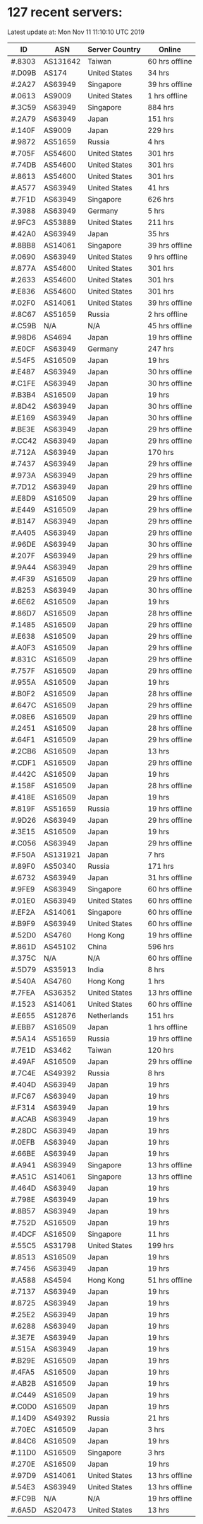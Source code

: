 # 127 recent servers:

Latest update at: Mon Nov 11 11:10:10 UTC 2019

| ID | ASN | Server Country | Online |
| -- | --- | -------------- | ------ |
| #.8303 | AS131642 | Taiwan | 60 hrs offline |
| #.D09B | AS174 | United States | 34 hrs |
| #.2A27 | AS63949 | Singapore | 39 hrs offline |
| #.0613 | AS9009 | United States | 1 hrs offline |
| #.3C59 | AS63949 | Singapore | 884 hrs |
| #.2A79 | AS63949 | Japan | 151 hrs |
| #.140F | AS9009 | Japan | 229 hrs |
| #.9872 | AS51659 | Russia | 4 hrs |
| #.705F | AS54600 | United States | 301 hrs |
| #.74DB | AS54600 | United States | 301 hrs |
| #.8613 | AS54600 | United States | 301 hrs |
| #.A577 | AS63949 | United States | 41 hrs |
| #.7F1D | AS63949 | Singapore | 626 hrs |
| #.3988 | AS63949 | Germany | 5 hrs |
| #.9FC3 | AS53889 | United States | 211 hrs |
| #.42A0 | AS63949 | Japan | 35 hrs |
| #.8BB8 | AS14061 | Singapore | 39 hrs offline |
| #.0690 | AS63949 | United States | 9 hrs offline |
| #.877A | AS54600 | United States | 301 hrs |
| #.2633 | AS54600 | United States | 301 hrs |
| #.E836 | AS54600 | United States | 301 hrs |
| #.02F0 | AS14061 | United States | 39 hrs offline |
| #.8C67 | AS51659 | Russia | 2 hrs offline |
| #.C59B | N/A | N/A | 45 hrs offline |
| #.98D6 | AS4694 | Japan | 19 hrs offline |
| #.E0CF | AS63949 | Germany | 247 hrs |
| #.54F5 | AS16509 | Japan | 19 hrs |
| #.E487 | AS63949 | Japan | 30 hrs offline |
| #.C1FE | AS63949 | Japan | 30 hrs offline |
| #.B3B4 | AS16509 | Japan | 19 hrs |
| #.8D42 | AS63949 | Japan | 30 hrs offline |
| #.E169 | AS63949 | Japan | 30 hrs offline |
| #.BE3E | AS63949 | Japan | 29 hrs offline |
| #.CC42 | AS63949 | Japan | 29 hrs offline |
| #.712A | AS63949 | Japan | 170 hrs |
| #.7437 | AS63949 | Japan | 29 hrs offline |
| #.973A | AS63949 | Japan | 29 hrs offline |
| #.7D12 | AS63949 | Japan | 29 hrs offline |
| #.E8D9 | AS16509 | Japan | 29 hrs offline |
| #.E449 | AS16509 | Japan | 29 hrs offline |
| #.B147 | AS63949 | Japan | 29 hrs offline |
| #.A405 | AS63949 | Japan | 29 hrs offline |
| #.96DE | AS63949 | Japan | 30 hrs offline |
| #.207F | AS63949 | Japan | 29 hrs offline |
| #.9A44 | AS63949 | Japan | 29 hrs offline |
| #.4F39 | AS16509 | Japan | 29 hrs offline |
| #.B253 | AS63949 | Japan | 30 hrs offline |
| #.6E62 | AS16509 | Japan | 19 hrs |
| #.86D7 | AS16509 | Japan | 28 hrs offline |
| #.1485 | AS16509 | Japan | 29 hrs offline |
| #.E638 | AS16509 | Japan | 29 hrs offline |
| #.A0F3 | AS16509 | Japan | 29 hrs offline |
| #.831C | AS16509 | Japan | 29 hrs offline |
| #.757F | AS16509 | Japan | 29 hrs offline |
| #.955A | AS16509 | Japan | 19 hrs |
| #.B0F2 | AS16509 | Japan | 28 hrs offline |
| #.647C | AS16509 | Japan | 29 hrs offline |
| #.08E6 | AS16509 | Japan | 29 hrs offline |
| #.2451 | AS16509 | Japan | 28 hrs offline |
| #.64F1 | AS16509 | Japan | 29 hrs offline |
| #.2CB6 | AS16509 | Japan | 13 hrs |
| #.CDF1 | AS16509 | Japan | 29 hrs offline |
| #.442C | AS16509 | Japan | 19 hrs |
| #.158F | AS16509 | Japan | 28 hrs offline |
| #.418E | AS16509 | Japan | 19 hrs |
| #.819F | AS51659 | Russia | 19 hrs offline |
| #.9D26 | AS63949 | Japan | 29 hrs offline |
| #.3E15 | AS16509 | Japan | 19 hrs |
| #.C056 | AS63949 | Japan | 29 hrs offline |
| #.F50A | AS131921 | Japan | 7 hrs |
| #.89F0 | AS50340 | Russia | 171 hrs |
| #.6732 | AS63949 | Japan | 31 hrs offline |
| #.9FE9 | AS63949 | Singapore | 60 hrs offline |
| #.01E0 | AS63949 | United States | 60 hrs offline |
| #.EF2A | AS14061 | Singapore | 60 hrs offline |
| #.B9F9 | AS63949 | United States | 60 hrs offline |
| #.52D0 | AS4760 | Hong Kong | 19 hrs offline |
| #.861D | AS45102 | China | 596 hrs |
| #.375C | N/A | N/A | 60 hrs offline |
| #.5D79 | AS35913 | India | 8 hrs |
| #.540A | AS4760 | Hong Kong | 1 hrs |
| #.7FEA | AS36352 | United States | 13 hrs offline |
| #.1523 | AS14061 | United States | 60 hrs offline |
| #.E655 | AS12876 | Netherlands | 151 hrs |
| #.EBB7 | AS16509 | Japan | 1 hrs offline |
| #.5A14 | AS51659 | Russia | 19 hrs offline |
| #.7E1D | AS3462 | Taiwan | 120 hrs |
| #.49AF | AS16509 | Japan | 29 hrs offline |
| #.7C4E | AS49392 | Russia | 8 hrs |
| #.404D | AS63949 | Japan | 19 hrs |
| #.FC67 | AS63949 | Japan | 19 hrs |
| #.F314 | AS63949 | Japan | 19 hrs |
| #.ACAB | AS63949 | Japan | 19 hrs |
| #.28DC | AS63949 | Japan | 19 hrs |
| #.0EFB | AS63949 | Japan | 19 hrs |
| #.66BE | AS63949 | Japan | 19 hrs |
| #.A941 | AS63949 | Singapore | 13 hrs offline |
| #.A51C | AS14061 | Singapore | 13 hrs offline |
| #.464D | AS63949 | Japan | 19 hrs |
| #.798E | AS63949 | Japan | 19 hrs |
| #.8B57 | AS63949 | Japan | 19 hrs |
| #.752D | AS16509 | Japan | 19 hrs |
| #.4DCF | AS16509 | Singapore | 11 hrs |
| #.55C5 | AS31798 | United States | 199 hrs |
| #.8513 | AS16509 | Japan | 19 hrs |
| #.7456 | AS63949 | Japan | 19 hrs |
| #.A588 | AS4594 | Hong Kong | 51 hrs offline |
| #.7137 | AS63949 | Japan | 19 hrs |
| #.8725 | AS63949 | Japan | 19 hrs |
| #.25E2 | AS63949 | Japan | 19 hrs |
| #.6288 | AS63949 | Japan | 19 hrs |
| #.3E7E | AS63949 | Japan | 19 hrs |
| #.515A | AS63949 | Japan | 19 hrs |
| #.B29E | AS16509 | Japan | 19 hrs |
| #.4FA5 | AS16509 | Japan | 19 hrs |
| #.AB2B | AS16509 | Japan | 19 hrs |
| #.C449 | AS16509 | Japan | 19 hrs |
| #.C0D0 | AS16509 | Japan | 19 hrs |
| #.14D9 | AS49392 | Russia | 21 hrs |
| #.70EC | AS16509 | Japan | 3 hrs |
| #.84C6 | AS16509 | Japan | 19 hrs |
| #.11D0 | AS16509 | Singapore | 3 hrs |
| #.270E | AS16509 | Japan | 19 hrs |
| #.97D9 | AS14061 | United States | 13 hrs offline |
| #.54E3 | AS63949 | United States | 13 hrs offline |
| #.FC9B | N/A | N/A | 19 hrs offline |
| #.6A5D | AS20473 | United States | 13 hrs |

